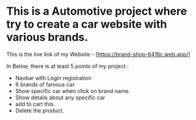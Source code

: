 # This is a Automotive project where try to create a car website with various brands.

This is the live link of my Website - [https://brand-shop-6418c.web.app/]

In Below, there is at least 5 points of my project :

- Navbar with Login registration
- 6 brands of famous car.
- Show specific car when click on brand name.
- Show details about any specific car
- add to cart this.
- Delete the product.
